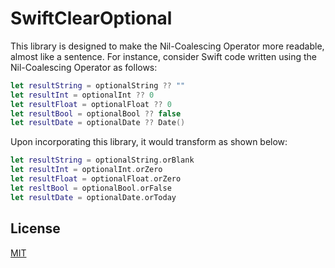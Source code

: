 # SwiftClearOptional

This library is designed to make the Nil-Coalescing Operator more readable, almost like a sentence. For instance, consider Swift code written using the Nil-Coalescing Operator as follows:

```Swift
let resultString = optionalString ?? ""
let resultInt = optionalInt ?? 0
let resultFloat = optionalFloat ?? 0
let resultBool = optionalBool ?? false
let resultDate = optionalDate ?? Date()
```

Upon incorporating this library, it would transform as shown below:

```Swift
let resultString = optionalString.orBlank
let resultInt = optionalInt.orZero
let resultFloat = optionalFloat.orZero
let resltBool = optionalBool.orFalse
let resultDate = optionalDate.orToday
```

## License
[MIT](./LICENSE.txt)
